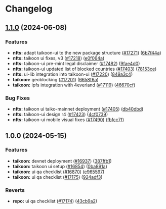 # Changelog

## [1.1.0](https://github.com/taikoxyz/taiko-mono/compare/taikoon-ui-v1.0.0...taikoon-ui-v1.1.0) (2024-06-08)


### Features

* **nfts:** adapt taikoon-ui to the new package structure ([#17271](https://github.com/taikoxyz/taiko-mono/issues/17271)) ([6b7f44a](https://github.com/taikoxyz/taiko-mono/commit/6b7f44a2e2e6dc9ee63a565c95ba5023e66940c6))
* **nfts:** taikoon ui fixes, v3 ([#17218](https://github.com/taikoxyz/taiko-mono/issues/17218)) ([e0f064a](https://github.com/taikoxyz/taiko-mono/commit/e0f064aa7e288c17d23906127e6a77da5f81feda))
* **nfts:** taikoon-ui pre-mint legal disclaimer ([#17482](https://github.com/taikoxyz/taiko-mono/issues/17482)) ([9fae4d0](https://github.com/taikoxyz/taiko-mono/commit/9fae4d04d8282424b8f74933381f0ef7c9a30255))
* **nfts:** taikoon-ui updated list of blocked countries ([#17403](https://github.com/taikoxyz/taiko-mono/issues/17403)) ([78153ce](https://github.com/taikoxyz/taiko-mono/commit/78153ced57ddfb331e9ed3186bbf8edc675e8251))
* **nfts:** ui-lib integration into taikoon-ui ([#17220](https://github.com/taikoxyz/taiko-mono/issues/17220)) ([849a3c4](https://github.com/taikoxyz/taiko-mono/commit/849a3c446936285c621176e332d1136c1f4ddb6b))
* **taikoon:** geoblocking ([#17201](https://github.com/taikoxyz/taiko-mono/issues/17201)) ([6658f6a](https://github.com/taikoxyz/taiko-mono/commit/6658f6ae553c3c02560a9fa622f1dd3f938c119d))
* **taikoon:** ipfs integration with 4everland ([#17119](https://github.com/taikoxyz/taiko-mono/issues/17119)) ([46670cf](https://github.com/taikoxyz/taiko-mono/commit/46670cfb8f087c87c42799d7ded3a0dc1258a963))


### Bug Fixes

* **nfts:** taikoon ui taiko-mainnet deployment ([#17405](https://github.com/taikoxyz/taiko-mono/issues/17405)) ([db40dbd](https://github.com/taikoxyz/taiko-mono/commit/db40dbdf5207dbcaad630d010728a621a644898d))
* **nfts:** taikoon-ui design r4 ([#17423](https://github.com/taikoxyz/taiko-mono/issues/17423)) ([4cf0739](https://github.com/taikoxyz/taiko-mono/commit/4cf073997fd9d68bdf525a279a89fcbb2008ca0a))
* **nfts:** taikoon-ui mobile visual fixes ([#17490](https://github.com/taikoxyz/taiko-mono/issues/17490)) ([fbfcc7f](https://github.com/taikoxyz/taiko-mono/commit/fbfcc7f3810d0122f46673944c39e5f4d759d4e0))

## 1.0.0 (2024-05-15)


### Features

* **taikoon:** devnet deployment ([#16937](https://github.com/taikoxyz/taiko-mono/issues/16937)) ([387ffb1](https://github.com/taikoxyz/taiko-mono/commit/387ffb1d18423f9e52dd9f668ddfaef748f7c97f))
* **taikoon:** taikoon ui setup ([#16854](https://github.com/taikoxyz/taiko-mono/issues/16854)) ([0ba891a](https://github.com/taikoxyz/taiko-mono/commit/0ba891a11f84d5a612dda10c5074d402cffd4100))
* **taikoon:** ui qa checklist ([#16870](https://github.com/taikoxyz/taiko-mono/issues/16870)) ([e965597](https://github.com/taikoxyz/taiko-mono/commit/e96559762d844b042bbf23de878883d3b647671a))
* **taikoon:** ui qa checklist ([#17175](https://github.com/taikoxyz/taiko-mono/issues/17175)) ([924adf3](https://github.com/taikoxyz/taiko-mono/commit/924adf3df2db4d4bee9a2af912705aea5dbc3659))


### Reverts

* **repo:** ui qa checklist ([#17174](https://github.com/taikoxyz/taiko-mono/issues/17174)) ([43cb9a2](https://github.com/taikoxyz/taiko-mono/commit/43cb9a2f82ae808fde282154cded508b52dd76b3))
